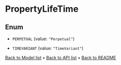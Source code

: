 

# PropertyLifeTime

## Enum


* `PERPETUAL` (value: `"Perpetual"`)

* `TIMEVARIANT` (value: `"TimeVariant"`)



[Back to Model list](../README.md#documentation-for-models) &#8226; [Back to API list](../README.md#documentation-for-api-endpoints) &#8226; [Back to README](../README.md)



